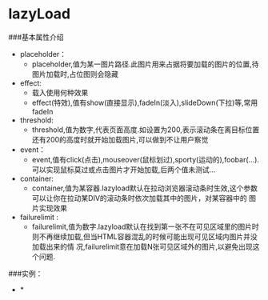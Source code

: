 # lazyLoad
###基本属性介绍
* placeholder：
    - placeholder,值为某一图片路径.此图片用来占据将要加载的图片的位置,待图片加载时,占位图则会隐藏
* effect:
     - 载入使用何种效果
     - effect(特效),值有show(直接显示),fadeIn(淡入),slideDown(下拉)等,常用fadeIn
* threshold:
     - threshold,值为数字,代表页面高度.如设置为200,表示滚动条在离目标位置还有200的高度时就开始加载图片,可以做到不让用户察觉
* event：
    - event,值有click(点击),mouseover(鼠标划过),sporty(运动的),foobar(…).可以实现鼠标莫过或点击图片才开始加载,后两个值未测试…
* container:     
    - container,值为某容器.lazyload默认在拉动浏览器滚动条时生效,这个参数可以让你在拉动某DIV的滚动条时依次加载其中的图片，对某容器中的 图片实现效果
* failurelimit :
    - failurelimit,值为数字.lazyload默认在找到第一张不在可见区域里的图片时则不再继续加载,但当HTML容器混乱的时候可能出现可见区域内图片并没加载出来的情        况,failurelimit意在加载N张可见区域外的图片,以避免出现这个问题.

###实例：

* <script>
    $(function(){
        $("img.lazy").lazyload({
            placeholder: "image/22.jpg", 
            effect: "fadeIn",
            threshold: 50, 
            event: 'click',
            container: $("#container"),   
            failurelimit : 10 
        });
    });
</script> *
